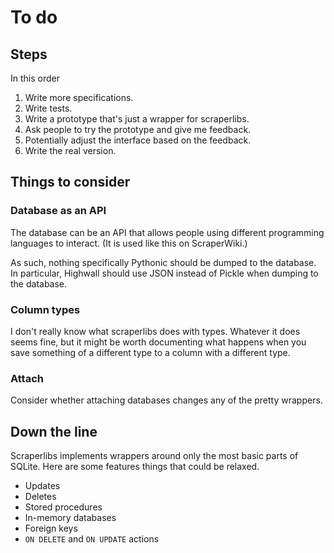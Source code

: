 To do
============

Steps
--------

In this order

1. Write more specifications.
2. Write tests.
3. Write a prototype that's just a wrapper for scraperlibs.
4. Ask people to try the prototype and give me feedback.
5. Potentially adjust the interface based on the feedback.
6. Write the real version.


Things to consider
--------------

### Database as an API
The database can be an API that allows people using different
programming languages to interact. (It is used like this on ScraperWiki.)

As such, nothing specifically Pythonic should be dumped to the database.
In particular, Highwall should use JSON instead of Pickle when
dumping to the database.

### Column types
I don't really know what scraperlibs does with types. Whatever it does
seems fine, but it might be worth documenting what happens when you save
something of a different type to a column with a different type.


### Attach
Consider whether attaching databases changes any of the pretty wrappers.

Down the line
---------------
Scraperlibs implements wrappers around only the most basic parts
of SQLite. Here are some features things that could be relaxed.

* Updates
* Deletes
* Stored procedures
* In-memory databases
* Foreign keys
* `ON DELETE` and `ON UPDATE` actions
